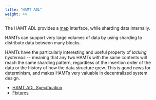 ```yaml
---
title: "HAMT ADL"
weight: 44
---
```


The HAMT ADL provides a [map](/docs/data-model/kinds/#map-kind) interface, while sharding data internally.

HAMTs can support very large volumes of data by using sharding to distribute data between many blocks.

HAMTs have the particularly interesting and useful property of _lacking hysteresis_ --
meaning that any two HAMTs with the same contents will reach the same sharding pattern,
regardless of the insertion order of the data or the history of how the data structure grew.
This is good news for determinism, and makes HAMTs very valuable in decentralized system design.

- [HAMT ADL Specification](./spec/)
- [Fixtures](./fixture/)
